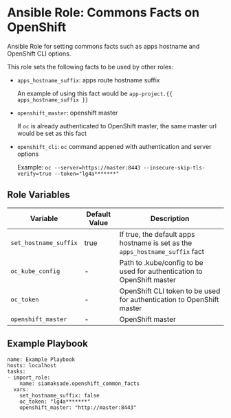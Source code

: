 Ansible Role: Commons Facts on OpenShift
=========

Ansible Role for setting commons facts such as apps hostname and OpenShift CLI options.

This role sets the following facts to be used by other roles:

* `apps_hostname_suffix`: apps route hostname suffix

  An example of using this fact would be `app-project.{{ apps_hostname_suffix }}`

* `openshift_master`: openshift master

  If `oc` is already authenticated to OpenShift master, the same master url would be set as this fact

* `openshift_cli`: `oc` command appened with authentication and server options 

  Example: `oc --server=https://master:8443 --insecure-skip-tls-verify=true --token="lg4a*******"`


Role Variables
------------

| Variable             | Default Value | Description   |
|----------------------|---------------|---------------|
|`set_hostname_suffix` | true          | If true, the default apps hostname is set as the `apps_hostname_suffix` fact |
|`oc_kube_config`      | -             | Path to .kube/config to be used for authentication to OpenShift master |
|`oc_token`            | -             | OpenShift CLI token to be used for authentication to OpenShift master |
|`openshift_master`    | -             | OpenShift master |


Example Playbook
------------

```
name: Example Playbook
hosts: localhost
tasks:
- import_role:
    name: siamaksade.openshift_common_facts
  vars:
    set_hostname_suffix: false
    oc_token: "lg4a*******"
    openshift_master: "http://master:8443"
```